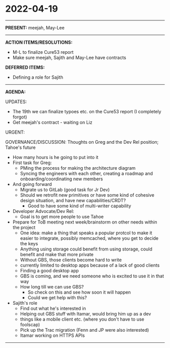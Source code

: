 # 2022-04-19

----------

**PRESENT:**
meejah, May-Lee

----------

**ACTION ITEMS/RESOLUTIONS:**  
- M-L to finalize Cure53 report
- Make sure meejah, Sajith and May-Lee have contracts

**DEFERRED ITEMS:**  
- Defining a role for Sajith

----------

**AGENDA:** 

UPDATES:  
- The 19th we can finalize typoes etc. on the Cure53 report (I completely forgot)
- Get meejah's contract - waiting on Liz

URGENT:

GOVERNANCE/DISCUSSION:
Thoughts on Greg and the Dev Rel position; Tahoe's future
- How many hours is he going to put into it
- First task for Greg:
    - PMing the process for making the architecture diagram
    - Syncing the engineers with each other, creating a roadmap and onboarding/coordinating new members
- And going forward
    - Migrate us to GitLab (good task for Jr Dev)
    - Should we retrofit new primitives or have some kind of cohesive design situation, and have new capabilities/CRDT?
        - Good to have some kind of multi-writer capability
- Developer Advocate/Dev Rel:
    - Goal is to get more people to use Tahoe
- Prepare for ToB meeting next week/brainstorm on other needs within the project
    - One idea: make a thing that speaks a popular protcol to make it easier to integrate, possibly memcached, where you get to decide the keys
    - Anything using storage could benefit from using storage, could benefit and make that more private
    - Without GBS, those clients become hard to write
    - currently limited to desktop apps because of a lack of good clients
    - Finding a good desktop app
    - GBS is coming, and we need someone who is excited to use it in that way
    - How long till we can use GBS?
        - So check on this and see how soon it will happen
        - Could we get help with this?
- Sajith's role
    - Find out what he's interested in
    - Helping out GBS stuff with Itamar, would bring him up as a dev
    - things like a mobile client etc. (where you don't have to use foolscap)
    - Pick up the Trac migration (Fenn and JP were also interested)
    - Itamar working on HTTPS APIs

----------
